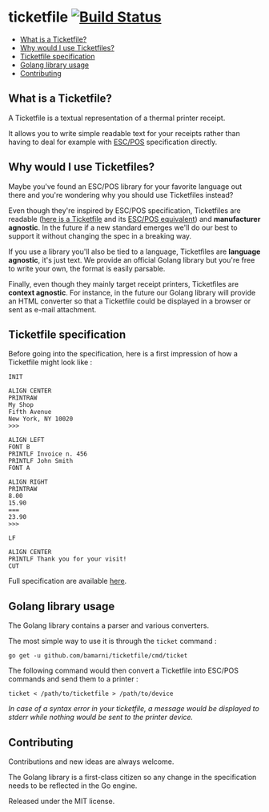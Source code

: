 # ticketfile [![Build Status](https://travis-ci.org/bamarni/ticketfile.svg?branch=master)](https://travis-ci.org/bamarni/ticketfile)

- [What is a Ticketfile?](#what-is-a-ticketfile)
- [Why would I use Ticketfiles?](#why-would-i-use-ticketfiles)
- [Ticketfile specification](#ticketfile-specification)
- [Golang library usage](#golang-library-usage)
- [Contributing](#contributing)

## What is a Ticketfile?

A Ticketfile is a textual representation of a thermal printer receipt.

It allows you to write simple readable text for your receipts rather than having to deal for example with
[ESC/POS](http://content.epson.de/fileadmin/content/files/RSD/downloads/escpos.pdf)
specification directly.

## Why would I use Ticketfiles?

Maybe you've found an ESC/POS library for your favorite language out there
and you're wondering why you should use Ticketfiles instead?

Even though they're inspired by ESC/POS specification, Ticketfiles are readable 
([here is a Ticketfile](tests/functional/fixtures/Ticketfile) and its [ESC/POS equivalent](tests/functional/fixtures/Ticketfile.expected)) and **manufacturer agnostic**.
In the future if a new standard emerges we'll do our best to support it without changing the spec in a breaking way. 

If you use a library you'll also be tied to a language, Ticketfiles are **language agnostic**, it's just text. 
We provide an official Golang library but you're free to write your own, the format is easily parsable.

Finally, even though they mainly target receipt printers, Ticketfiles are **context agnostic**.
For instance, in the future our Golang library will provide an HTML converter so that a Ticketfile could be displayed in a browser or sent as e-mail attachment.

## Ticketfile specification

Before going into the specification, here is a first impression of how a Ticketfile might look like :

    INIT
    
    ALIGN CENTER
    PRINTRAW
    My Shop
    Fifth Avenue
    New York, NY 10020
    >>>
    
    ALIGN LEFT
    FONT B
    PRINTLF Invoice n. 456
    PRINTLF John Smith
    FONT A
    
    ALIGN RIGHT
    PRINTRAW
    8.00
    15.90
    ===
    23.90
    >>>

    LF
 
    ALIGN CENTER
    PRINTLF Thank you for your visit!
    CUT

Full specification are available [here](spec/spec.md).

## Golang library usage

The Golang library contains a parser and various converters.

The most simple way to use it is through the `ticket` command :

    go get -u github.com/bamarni/ticketfile/cmd/ticket

The following command would then convert a Ticketfile into ESC/POS commands and send them to a printer :

    ticket < /path/to/ticketfile > /path/to/device

*In case of a syntax error in your ticketfile, a message would be displayed to stderr while nothing would be sent to the printer device.*

## Contributing

Contributions and new ideas are always welcome.

The Golang library is a first-class citizen so any change in the specification needs to be reflected in the Go engine. 

Released under the MIT license.
